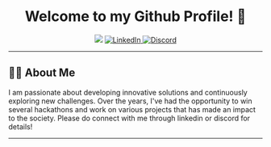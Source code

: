 <h1 align="center">Welcome to my Github Profile! 👋</h1>

<p align="center">
  <img src="https://capsule-render.vercel.app/api?type=waving&height=250&color=gradient&text=Theo%20Justin%20Amantha&reversal=false&desc=DApp%20Fullstack%20Developer%20and%20AI%20Engineer&animation=fadeIn&descAlign=50&descAlignY=55&fontColor=000000&fontSize=65&fontAlignY=35">
  <a href="https://www.linkedin.com/in/theo-justin-675911253/" target="_blank">
    <img src="https://img.shields.io/badge/LinkedIn-0077B5?style=for-the-badge&logo=linkedin&logoColor=white" alt="LinkedIn">
  </a>
  <a href="https://discord.com/users/317094454089482253" target="_blank">
    <img src="https://img.shields.io/badge/Discord-7289DA?style=for-the-badge&logo=discord&logoColor=white" alt="Discord">
  </a>
</p>

---

<h2 align="left">👨‍💻 About Me</h2>

<p align="left">
  I am passionate about developing innovative solutions and continuously exploring new challenges. Over the years, I've had the opportunity to win several hackathons and work on various projects that has made an impact to the society. Please do connect with me through linkedin or discord for details!
</p>

---

<!--
**TheoJustin/TheoJustin** is a ✨ special ✨ repository because its `README.md` (this file) appears on your GitHub profile.

Here are some ideas to get you started:

- 🔭 I’m currently working on ...
- 🌱 I’m currently learning ...
- 👯 I’m looking to collaborate on ...
- 🤔 I’m looking for help with ...
- 💬 Ask me about ...
- 📫 How to reach me: ...
- 😄 Pronouns: ...
- ⚡ Fun fact: ...
-->
